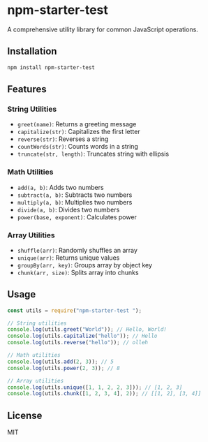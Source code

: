# npm-starter-test

A comprehensive utility library for common JavaScript operations.

## Installation

```bash
npm install npm-starter-test
```

## Features

### String Utilities

- `greet(name)`: Returns a greeting message
- `capitalize(str)`: Capitalizes the first letter
- `reverse(str)`: Reverses a string
- `countWords(str)`: Counts words in a string
- `truncate(str, length)`: Truncates string with ellipsis

### Math Utilities

- `add(a, b)`: Adds two numbers
- `subtract(a, b)`: Subtracts two numbers
- `multiply(a, b)`: Multiplies two numbers
- `divide(a, b)`: Divides two numbers
- `power(base, exponent)`: Calculates power

### Array Utilities

- `shuffle(arr)`: Randomly shuffles an array
- `unique(arr)`: Returns unique values
- `groupBy(arr, key)`: Groups array by object key
- `chunk(arr, size)`: Splits array into chunks

## Usage

```javascript
const utils = require("npm-starter-test ");

// String utilities
console.log(utils.greet("World")); // Hello, World!
console.log(utils.capitalize("hello")); // Hello
console.log(utils.reverse("hello")); // olleh

// Math utilities
console.log(utils.add(2, 3)); // 5
console.log(utils.power(2, 3)); // 8

// Array utilities
console.log(utils.unique([1, 1, 2, 2, 3])); // [1, 2, 3]
console.log(utils.chunk([1, 2, 3, 4], 2)); // [[1, 2], [3, 4]]
```

## License

MIT

